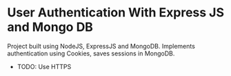 # User Authentication With Express JS and Mongo DB

Project built using NodeJS, ExpressJS and MongoDB. Implements authentication using Cookies, saves sessions in MongoDB.

- TODO: Use HTTPS
